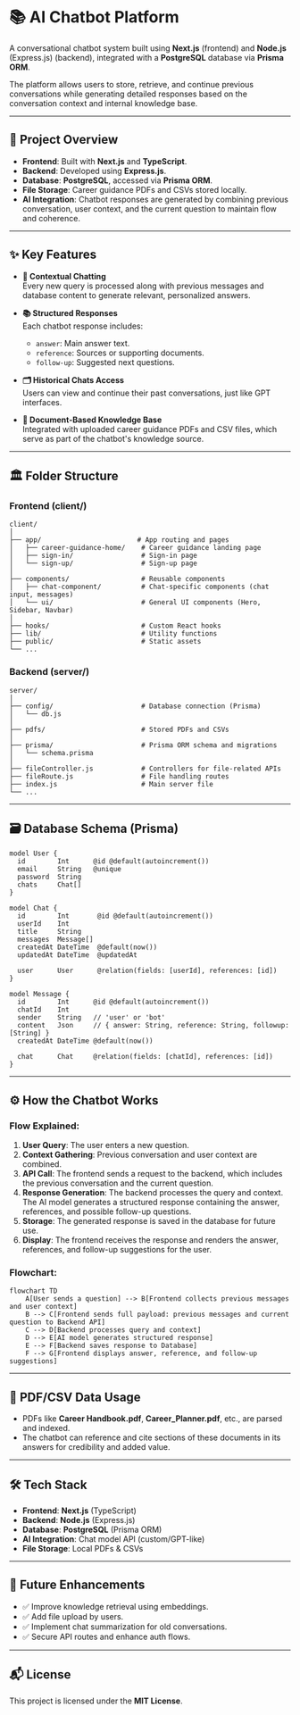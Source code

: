 
# 📚 AI Chatbot Platform

A conversational chatbot system built using **Next.js** (frontend) and **Node.js** (Express.js) (backend), integrated with a **PostgreSQL** database via **Prisma ORM**.

The platform allows users to store, retrieve, and continue previous conversations while generating detailed responses based on the conversation context and internal knowledge base.

---

## 🚀 Project Overview

- **Frontend**: Built with **Next.js** and **TypeScript**.
- **Backend**: Developed using **Express.js**.
- **Database**: **PostgreSQL**, accessed via **Prisma ORM**.
- **File Storage**: Career guidance PDFs and CSVs stored locally.
- **AI Integration**: Chatbot responses are generated by combining previous conversation, user context, and the current question to maintain flow and coherence.

---

## ✨ Key Features

- **🧠 Contextual Chatting**  
  Every new query is processed along with previous messages and database content to generate relevant, personalized answers.
  
- **📚 Structured Responses**  
  Each chatbot response includes:
  - `answer`: Main answer text.
  - `reference`: Sources or supporting documents.
  - `follow-up`: Suggested next questions.
  
- **🗂️ Historical Chats Access**  
  Users can view and continue their past conversations, just like GPT interfaces.
  
- **📄 Document-Based Knowledge Base**  
  Integrated with uploaded career guidance PDFs and CSV files, which serve as part of the chatbot's knowledge source.

---

## 🏛️ Folder Structure

### **Frontend (client/)**
```
client/
│
├── app/                        # App routing and pages
│   ├── career-guidance-home/    # Career guidance landing page
│   ├── sign-in/                 # Sign-in page
│   └── sign-up/                 # Sign-up page
│
├── components/                  # Reusable components
│   ├── chat-component/          # Chat-specific components (chat input, messages)
│   └── ui/                      # General UI components (Hero, Sidebar, Navbar)
│
├── hooks/                       # Custom React hooks
├── lib/                         # Utility functions
├── public/                      # Static assets
└── ...
```

### **Backend (server/)**
```
server/
│
├── config/                      # Database connection (Prisma)
│   └── db.js
│
├── pdfs/                        # Stored PDFs and CSVs
│
├── prisma/                      # Prisma ORM schema and migrations
│   └── schema.prisma
│
├── fileController.js            # Controllers for file-related APIs
├── fileRoute.js                 # File handling routes
├── index.js                     # Main server file
└── ...
```

---

## 🗃️ Database Schema (Prisma)

```prisma
model User {
  id        Int      @id @default(autoincrement())
  email     String   @unique
  password  String
  chats     Chat[]
}

model Chat {
  id        Int       @id @default(autoincrement())
  userId    Int
  title     String
  messages  Message[]
  createdAt DateTime  @default(now())
  updatedAt DateTime  @updatedAt

  user      User      @relation(fields: [userId], references: [id])
}

model Message {
  id        Int      @id @default(autoincrement())
  chatId    Int
  sender    String   // 'user' or 'bot'
  content   Json     // { answer: String, reference: String, followup: [String] }
  createdAt DateTime @default(now())

  chat      Chat     @relation(fields: [chatId], references: [id])
}
```

---

## ⚙️ How the Chatbot Works

### **Flow Explained:**
1. **User Query**: The user enters a new question.
2. **Context Gathering**: Previous conversation and user context are combined.
3. **API Call**: The frontend sends a request to the backend, which includes the previous conversation and the current question.
4. **Response Generation**: The backend processes the query and context. The AI model generates a structured response containing the answer, references, and possible follow-up questions.
5. **Storage**: The generated response is saved in the database for future use.
6. **Display**: The frontend receives the response and renders the answer, references, and follow-up suggestions for the user.

### **Flowchart**:
```mermaid
flowchart TD
    A[User sends a question] --> B[Frontend collects previous messages and user context]
    B --> C[Frontend sends full payload: previous messages and current question to Backend API]
    C --> D[Backend processes query and context]
    D --> E[AI model generates structured response]
    E --> F[Backend saves response to Database]
    F --> G[Frontend displays answer, reference, and follow-up suggestions]
```

---

## 📄 PDF/CSV Data Usage

- PDFs like **Career Handbook.pdf**, **Career_Planner.pdf**, etc., are parsed and indexed.
- The chatbot can reference and cite sections of these documents in its answers for credibility and added value.

---

## 🛠️ Tech Stack

- **Frontend**: **Next.js** (TypeScript)
- **Backend**: **Node.js** (Express.js)
- **Database**: **PostgreSQL** (Prisma ORM)
- **AI Integration**: Chat model API (custom/GPT-like)
- **File Storage**: Local PDFs & CSVs

---

## 📢 Future Enhancements

- ✅ Improve knowledge retrieval using embeddings.
- ✅ Add file upload by users.
- ✅ Implement chat summarization for old conversations.
- ✅ Secure API routes and enhance auth flows.

---

## 📬 License

This project is licensed under the **MIT License**.
